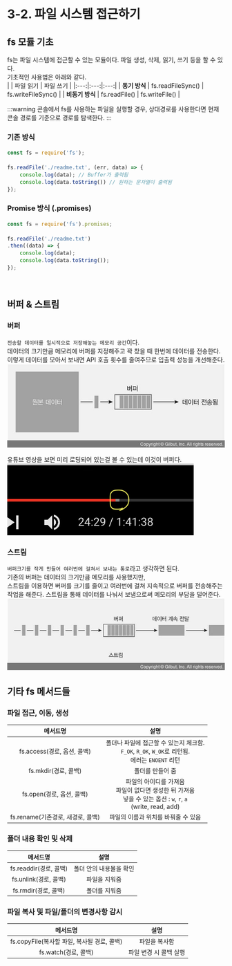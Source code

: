 # 3-2. 파일 시스템 접근하기

## fs 모듈 기초
fs는 파일 시스템에 접근할 수 있는 모듈이다. 파일 생성, 삭제, 읽기, 쓰기 등을 할 수 있다.  
기초적인 사용법은 아래와 같다.  
| | 파일 읽기 | 파일 쓰기 |
|:---:|:---:|:---:|
| **동기 방식** | fs.readFileSync() | fs.writeFileSync() |
| **비동기 방식** | fs.readFile() | fs.writeFile() |

:::warning
콘솔에서 fs를 사용하는 파일을 실행할 경우, 상대경로를 사용한다면 현재 콘솔 경로를 기준으로 경로를 탐색한다.
:::

### 기존 방식
```js
const fs = require('fs');

fs.readFile('./readme.txt', (err, data) => {
    console.log(data); // Buffer가 출력됨
    console.log(data.toString()) // 원하는 문자열이 출력됨
});
```

### Promise 방식 (.promises)
```js
const fs = require('fs').promises;

fs.readFile('./readme.txt')
.then((data) => {
    console.log(data);
    console.log(data.toString());
});
```
<br>

## 버퍼 & 스트림
### 버퍼
`전송할 데이터를 일시적으로 저장해놓는 메모리 공간`이다.  
데이터의 크기만큼 메모리에 버퍼를 지정해주고 꽉 찼을 때 한번에 데이터를 전송한다.  
이렇게 데이터를 모아서 보내면 API 호출 횟수를 줄여주므로 입출력 성능을 개선해준다.  
![buffer](/images/Node.js/buffer.jpg)  
  
유튜브 영상을 보면 미리 로딩되어 있는걸 볼 수 있는데 이것이 버퍼다.  
![buffer-example](/images/Node.js/buffer-example.png)
  
### 스트림
`버퍼크기를 작게 만들어 여러번에 걸쳐서 보내는 통로`라고 생각하면 된다.  
기존의 버퍼는 데이터의 크기만큼 메모리를 사용했지만,  
스트림을 이용하면 버퍼를 크기를 줄이고 여러번에 걸쳐 지속적으로 버퍼를 전송해주는 작업을 해준다.
스트림을 통해 데이터를 나눠서 보냄으로써 메모리의 부담을 덜어준다.  
![stream](/images/Node.js/stream.jpg)  

## 기타 fs 메서드들
### 파일 접근, 이동, 생성
| 메서드명 | 설명 |
|:---:|:---:|
| fs.access(경로, 옵션, 콜백) | 폴더나 파일에 접근할 수 있는지 체크함.<br>`F_OK`, `R_OK`, `W_OK`로 리턴됨.<br>에러는 `ENOENT` 리턴 |
| fs.mkdir(경로, 콜백) | 폴더를 만들어 줌 |
| fs.open(경로, 옵션, 콜백) | 파일의 아이디를 가져옴<br> 파일이 없다면 생성한 뒤 가져옴<br>넣을 수 있는 옵션 : `w`, `r`, `a`<br>(write, read, add) |
| fs.rename(기존경로, 새경로, 콜백) | 파일의 이름과 위치를 바꿔줄 수 있음 |

### 폴더 내용 확인 및 삭제
| 메서드명 | 설명 |
|:---:|:---:|
| fs.readdir(경로, 콜백) | 폴더 안의 내용물을 확인 |
| fs.unlink(경로, 콜백) | 파일을 지워줌 |
| fs.rmdir(경로, 콜백) | 폴더를 지워줌 |

### 파일 복사 및 파일/폴더의 변경사항 감시
| 메서드명 | 설명 |
|:---:|:---:|
| fs.copyFile(복사할 파일, 복사될 경로, 콜백) | 파일을 복사함 |
| fs.watch(경로, 콜백) | 파일 변경 시 콜백 실행 |
